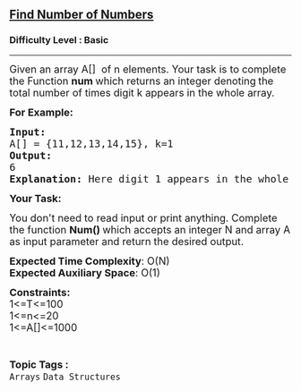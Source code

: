 <h2><a href="https://www.geeksforgeeks.org/problems/find-number-of-numbers/1?page=1&difficulty=Basic,Easy&status=unsolved&sortBy=difficulty">Find Number of Numbers</a></h2><h3>Difficulty Level : Basic</h3><hr><div class="problems_problem_content__Xm_eO"><p><span style="font-size:18px">Given an array A[] &nbsp;of n elements. Your task is to complete the Function <strong>num </strong>which returns an integer denoting<strong>&nbsp;</strong>the total number of times digit k appears&nbsp;in the whole array.</span></p>

<p><span style="font-size:18px"><strong>For Example:</strong></span></p>

<pre><span style="font-size:18px"><strong>Input:</strong>
A[] = {11,12,13,14,15}, k=1
<strong>Output:</strong>
6 <strong>
Explanation: </strong>Here digit 1 appears in the whole array 6 times.</span></pre>

<p><span style="font-size:18px"><strong>Your Task:</strong></span></p>

<p><span style="font-size:18px">You don't need to read input or print anything. Complete the function <strong>Num() </strong>which accepts an integer N and array A as input&nbsp;parameter and return the desired output.</span></p>

<p><span style="font-size:18px"><strong>Expected Time Complexity</strong>: O(N)<br>
<strong>Expected Auxiliary Space</strong>: O(1)</span></p>

<p><span style="font-size:18px"><strong>Constraints:</strong><br>
1&lt;=T&lt;=100<br>
1&lt;=n&lt;=20<br>
1&lt;=A[]&lt;=1000</span></p>
</div><br><p><span style=font-size:18px><strong>Topic Tags : </strong><br><code>Arrays</code>&nbsp;<code>Data Structures</code>&nbsp;